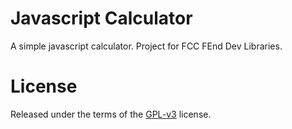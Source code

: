# Javascript Calculator
A simple javascript calculator. Project for FCC FEnd Dev Libraries.

# License
Released under the terms of the [GPL-v3](./LICENSE) license.

